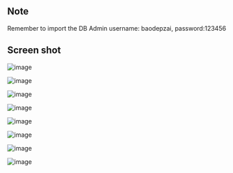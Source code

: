 ## Note
Remember to import the DB
Admin username: baodepzai, password:123456

## Screen shot
![image](https://user-images.githubusercontent.com/76032137/114984812-4d214b80-9ebc-11eb-8f1a-5ab3c4d39c62.png)

![image](https://user-images.githubusercontent.com/76032137/114984863-57434a00-9ebc-11eb-863a-24725d82aced.png)

![image](https://user-images.githubusercontent.com/76032137/114984907-65916600-9ebc-11eb-8989-0f3524bafaaf.png)

![image](https://user-images.githubusercontent.com/76032137/114984998-7d68ea00-9ebc-11eb-9ba6-6194834db8f1.png)

![image](https://user-images.githubusercontent.com/76032137/114985019-8659bb80-9ebc-11eb-98c1-8b85fa2dad7e.png)

![image](https://user-images.githubusercontent.com/76032137/114985072-95406e00-9ebc-11eb-81fa-7441dda4b4ee.png)

![image](https://user-images.githubusercontent.com/76032137/114985248-c91b9380-9ebc-11eb-94c3-ea569884faef.png)

![image](https://user-images.githubusercontent.com/76032137/114985319-ddf82700-9ebc-11eb-8690-4a015b549f8a.png)





